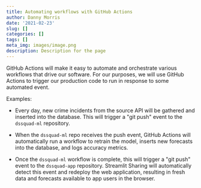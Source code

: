 ```yaml
---
title: Automating workflows with GitHub Actions
author: Danny Morris
date: '2021-02-23'
slug: []
categories: []
tags: []
meta_img: images/image.png
description: Description for the page
---
```


GitHub Actions will make it easy to automate and orchestrate various workflows that drive our software. For our purposes, we will use GitHub Actions to trigger our production code to run in response to some automated event.

Examples:

- Every day, new crime incidents from the source API will be gathered and inserted into the database. This will trigger a "git push" event to the `dssquad-ml` repository.

- When the `dssquad-ml` repo receives the push event, GitHub Actions will automatically run a workflow to retrain the model, inserts new forecasts into the database, and logs accuracy metrics. 

- Once the `dssquad-ml` workflow is complete, this will trigger a "git push" event to the `dssquad-app` repository. Streamlit Sharing will automatically detect this event and redeploy the web application, resulting in fresh data and forecasts available to app users in the browser.